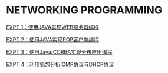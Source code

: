 # NETWORKING PROGRAMMING

[EXPT 1：使用JAVA实现WEB服务器编程](http://www.zhangxueyao.com/2018/04/29/WebServer/)

[EXPT 2：使用JAVA实现POP客户端编程](http://www.zhangxueyao.com/2018/04/29/POPClient/)

[EXPT 3：使用Java/CORBA实现分布应用编程](http://www.zhangxueyao.com/2018/05/21/CORBA/)

[EXPT 4：利用抓包分析ICMP协议与DHCP协议](http://www.zhangxueyao.com/2018/05/21/ICMP-DHCP/)